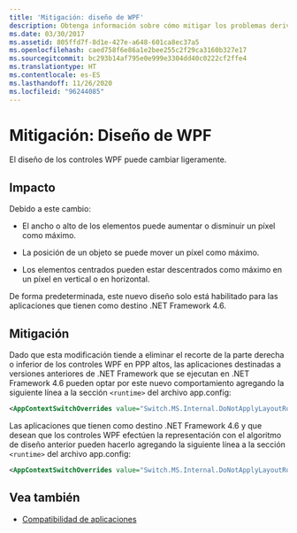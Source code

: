 ```yaml
---
title: 'Mitigación: diseño de WPF'
description: Obtenga información sobre cómo mitigar los problemas derivados de un cambio en el diseño de los controles de WPF, como el desplazamiento en un píxel de la posición de un objeto.
ms.date: 03/30/2017
ms.assetid: 805ffd7f-8d1e-427e-a648-601ca8ec37a5
ms.openlocfilehash: caed758f6e86a1e2bee255c2f29ca3160b327e17
ms.sourcegitcommit: bc293b14af795e0e999e3304dd40c0222cf2ffe4
ms.translationtype: HT
ms.contentlocale: es-ES
ms.lasthandoff: 11/26/2020
ms.locfileid: "96244085"
---
```

# <a name="mitigation-wpf-layout"></a>Mitigación: Diseño de WPF

El diseño de los controles WPF puede cambiar ligeramente.  
  
## <a name="impact"></a>Impacto  

 Debido a este cambio:  
  
- El ancho o alto de los elementos puede aumentar o disminuir un píxel como máximo.  
  
- La posición de un objeto se puede mover un píxel como máximo.  
  
- Los elementos centrados pueden estar descentrados como máximo en un píxel en vertical o en horizontal.  
  
 De forma predeterminada, este nuevo diseño solo está habilitado para las aplicaciones que tienen como destino .NET Framework 4.6.  
  
## <a name="mitigation"></a>Mitigación  

 Dado que esta modificación tiende a eliminar el recorte de la parte derecha o inferior de los controles WPF en PPP altos, las aplicaciones destinadas a versiones anteriores de .NET Framework que se ejecutan en .NET Framework 4.6 pueden optar por este nuevo comportamiento agregando la siguiente línea a la sección `<runtime>` del archivo app.config:  
  
```xml  
<AppContextSwitchOverrides value="Switch.MS.Internal.DoNotApplyLayoutRoundingToMarginsAndBorderThickness=false" />  
```  
  
 Las aplicaciones que tienen como destino .NET Framework 4.6 y que desean que los controles WPF efectúen la representación con el algoritmo de diseño anterior pueden hacerlo agregando la siguiente línea a la sección `<runtime>` del archivo app.config:  
  
```xml  
<AppContextSwitchOverrides value="Switch.MS.Internal.DoNotApplyLayoutRoundingToMarginsAndBorderThickness=true" />  
```  
  
## <a name="see-also"></a>Vea también

- [Compatibilidad de aplicaciones](application-compatibility.md)
